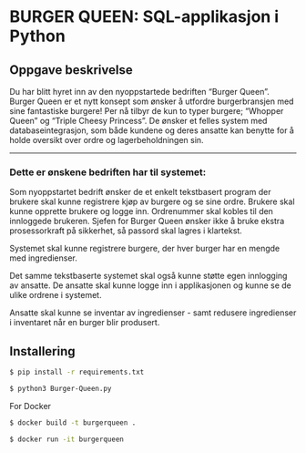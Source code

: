 # BURGER QUEEN: SQL-applikasjon i Python

## **Oppgave beskrivelse**
Du har blitt hyret inn av den nyoppstartede bedriften “Burger Queen”. Burger Queen er et nytt konsept som ønsker å utfordre burgerbransjen med sine fantastiske burgere! Per nå tilbyr de kun to typer burgere; “Whopper Queen” og “Triple Cheesy Princess”.
De ønsker et felles system med databaseintegrasjon, som både kundene og deres ansatte kan benytte for å holde oversikt over ordre og lagerbeholdningen sin.

----

### Dette er ønskene bedriften har til systemet:
Som nyoppstartet bedrift ønsker de et enkelt tekstbasert program der brukere skal kunne registrere kjøp av burgere og se sine ordre. Brukere skal kunne opprette brukere og logge inn. Ordrenummer skal kobles til den innloggede brukeren. Sjefen for Burger Queen ønsker ikke å bruke ekstra prosessorkraft på sikkerhet, så passord skal lagres i klartekst.

Systemet skal kunne registrere burgere, der hver burger har en mengde med ingredienser. 

Det samme tekstbaserte systemet skal også kunne støtte egen innlogging av ansatte. De ansatte skal kunne logge inn i applikasjonen og kunne se de ulike ordrene i systemet. 

Ansatte skal kunne se inventar av ingredienser - samt redusere ingredienser i inventaret når en burger blir produsert. 

## Installering

````bash
$ pip install -r requirements.txt

$ python3 Burger-Queen.py
````

For Docker

````bash
$ docker build -t burgerqueen .

$ docker run -it burgerqueen
````